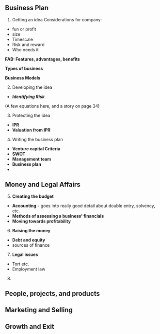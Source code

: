 ## Business Plan

1. Getting an idea
Considerations for company:
- fun or profit
- size
- Timescale
- Risk and reward
- Who needs it

**FAB: Features, advantages, benefits**

**Types of business**

**Business Models**

2. Developing the idea

- ***Identifying Risk***

(A few equations here, and a story on page 34)

3. Protecting the idea

- **IPR**
- **Valuation from IPR**

4. Writing the business plan

- **Venture capital Criteria**
- **SWOT**
- **Management team**
- **Business plan**
- 


## Money and Legal Affairs

5. **Creating the budget**
- **Accounting** - goes into really good detail about double entry, solvency, etc.
- **Methods of assessing a business' financials**
- **Moving towards profitability**

6. **Raising the money**

- **Debt and equity**
- sources of finance

7. **Legal issues**
- Tort etc.
- Employment law

8. 

## **People, projects, and products**

## **Marketing and Selling**



## **Growth and Exit**